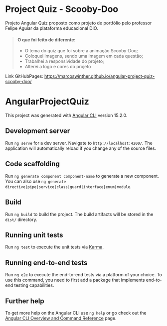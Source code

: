 # Project Quiz - Scooby-Doo

Projeto Angular Quiz proposto como projeto de portfólio pelo professor Felipe Aguiar da plataforma educacional DIO.

> #### O que foi feito de diferente:
> - O tema do quiz que foi sobre a animação Scooby-Doo;
> - Coloquei imagens, sendo uma imagem em cada questão;
> - Trabalhei a responsividade do projeto;
> - Alterei a logo e cores do projeto

Link GitHubPages: https://marcoswinther.github.io/angular-project-quiz-scooby-doo/

# AngularProjectQuiz

This project was generated with [Angular CLI](https://github.com/angular/angular-cli) version 15.2.0.

## Development server

Run `ng serve` for a dev server. Navigate to `http://localhost:4200/`. The application will automatically reload if you change any of the source files.

## Code scaffolding

Run `ng generate component component-name` to generate a new component. You can also use `ng generate directive|pipe|service|class|guard|interface|enum|module`.

## Build

Run `ng build` to build the project. The build artifacts will be stored in the `dist/` directory.

## Running unit tests

Run `ng test` to execute the unit tests via [Karma](https://karma-runner.github.io).

## Running end-to-end tests

Run `ng e2e` to execute the end-to-end tests via a platform of your choice. To use this command, you need to first add a package that implements end-to-end testing capabilities.

## Further help

To get more help on the Angular CLI use `ng help` or go check out the [Angular CLI Overview and Command Reference](https://angular.io/cli) page.

